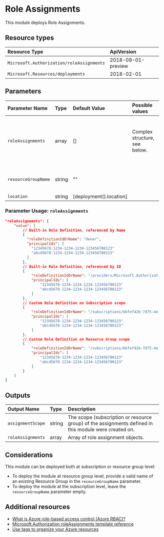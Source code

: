 # Role Assignments

This module deploys Role Assignments.

## Resource types

|Resource Type|ApiVersion|
|:--|:--|
|`Microsoft.Authorization/roleAssignments`|2018-09-01-preview|
|`Microsoft.Resources/deployments`|2018-02-01|

## Parameters

| Parameter Name | Type | Default Value | Possible values | Description |
| :-             | :-   | :-            | :-              | :-          |
| `roleAssignments` | array | [] | Complex structure, see below. | Optional. Array of role assignment objects that contain the 'roleDefinitionIdOrName' and 'principalIds' to define RBAC role assignments on this resource. In the roleDefinitionIdOrName attribute, you can provide either the display name of the role definition, or it's fully qualified ID in the following format: '/providers/Microsoft.Authorization/roleDefinitions/c2f4ef07-c644-48eb-af81-4b1b4947fb11'
| `resourceGroupName` | string | "" | | Optional. Name of the Resource Group to deploy the custom role in. If no Resource Group name is provided, the module deploys at subscription level, therefore registers the custom RBAC role definition in the subscription.
| `location` | string | [deployment().location] | | Optional. Location for all resources. |

### Parameter Usage: `roleAssignments`

```json
"roleAssignments": {
    "value": [
        // Built-in Role Definition, referenced by Name
        {
          "roleDefinitionIdOrName": "Owner",
          "principalIds": [
            "12345678-1234-1234-1234-123456780123"
            "abcd5678-1234-1234-1234-123456780123"
          ]
        },
        // Built-in Role Definition, referenced by ID
        {
            "roleDefinitionIdOrName": "/providers/Microsoft.Authorization/roleDefinitions/c2f4ef07-c644-48eb-af81-4b1b4947fb11",
            "principalIds": [
                "12345678-1234-1234-1234-123456780123"
                "abcd5678-1234-1234-1234-123456780123"
            ]
        },
        // Custom Role Definition on Subscription scope
        {
            "roleDefinitionIdOrName": "/subscriptions/bbfef42b-7d75-4e17-9f39-bd431e69189f/providers/Microsoft.Authorization/roleDefinitions/54597af5-2126-5a52-a2ce-4bb56e90d3c8",
            "principalIds": [
                "12345678-1234-1234-1234-123456780123"
                "abcd5678-1234-1234-1234-123456780123"
            ]
        },
        // Custom Role Definition on Resource Group scope
        {
            "roleDefinitionIdOrName": "/subscriptions/bbfef42b-7d75-4e17-9f39-bd431e69189f/resourceGroups/rbacTest/providers/Microsoft.   Authorization/roleDefinitions/08e417aa-3d20-5a4e-94da-b2aa45bd5929",
            "principalIds": [
                "12345678-1234-1234-1234-123456780123"
                "abcd5678-1234-1234-1234-123456780123"
            ]
        }
    ]
}
```

## Outputs

| Output Name | Type | Description |
| :-- | :-- | :-- |
| `assignmentScope` | string | The scope (subscription or resource group) of the assignments defined in this module were created on. |
| `roleAssignments` | array | Array of role assignment objects. |

## Considerations

This module can be deployed both at subscription or resource group level:

- To deploy the module at resource group level, provide a valid name of an existing Resource Group in the `resourceGroupName` parameter.
- To deploy the module at the subscription level, leave the `resourceGroupName` parameter empty.

## Additional resources

- [What is Azure role-based access control (Azure RBAC)?](https://docs.microsoft.com/en-us/azure/role-based-access-control/overview)
- [Microsoft.Authorization roleAssignments template reference](https://docs.microsoft.com/en-us/azure/templates/microsoft.authorization/2018-09-01-preview/roleassignments)
- [Use tags to organize your Azure resources](https://docs.microsoft.com/en-us/azure/azure-resource-manager/resource-group-using-tags)
